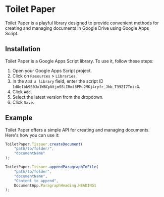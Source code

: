 # Toilet Paper

Toilet Paper is a playful library designed to provide convenient methods for creating and managing documents in Google Drive using Google Apps Script.

## Installation

Toilet Paper is a Google Apps Script library. To use it, follow these steps:

1. Open your Google Apps Script project.
2. Click on `Resources` > `Libraries`.
3. In the `Add a library` field, enter the script ID `1dOeIbk9S0Jx1W8CpNtjmSSLIRml6PMu2MKj4ryfr_Jhb_T992I7TnicG`.
4. Click `Add`.
5. Select the latest version from the dropdown.
6. Click `Save`.

## Example

Toilet Paper offers a simple API for creating and managing documents. Here's how you can use it:

```javascript
ToiletPaper.Tissuer.createDocument(
    "path/to/folder/", 
    "documentName"
);

ToiletPaper.Tissuer.appendParagraphToFile(
    "path/to/folder", 
    "documentName", 
    "Content to append", 
    DocumentApp.ParagraphHeading.HEADING1
);
```